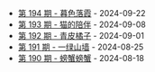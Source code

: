 * [第 194 期 - 暮色落霞](https://weekly.tw93.fun/posts/194-暮色落霞) - 2024-09-22
* [第 193 期 - 猫的陪伴](https://weekly.tw93.fun/posts/193-猫的陪伴) - 2024-09-08
* [第 192 期 - 青皮橘子](https://weekly.tw93.fun/posts/192-青皮橘子) - 2024-09-01
* [第 191 期 - 一绿山墙](https://weekly.tw93.fun/posts/191-一绿山墙) - 2024-08-25
* [第 190 期 - 螃蟹螃蟹](https://weekly.tw93.fun/posts/190-螃蟹螃蟹) - 2024-08-18
